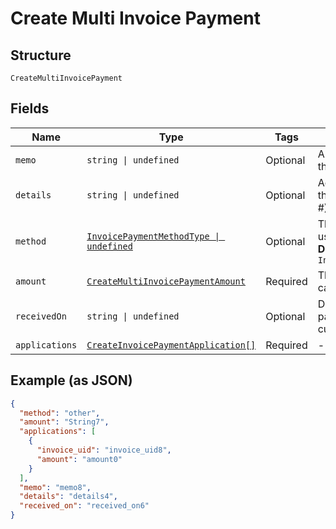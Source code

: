 
# Create Multi Invoice Payment

## Structure

`CreateMultiInvoicePayment`

## Fields

| Name | Type | Tags | Description |
|  --- | --- | --- | --- |
| `memo` | `string \| undefined` | Optional | A description to be attached to the payment. |
| `details` | `string \| undefined` | Optional | Additional information related to the payment method (eg. Check #). |
| `method` | [`InvoicePaymentMethodType \| undefined`](../../doc/models/invoice-payment-method-type.md) | Optional | The type of payment method used.<br>**Default**: `InvoicePaymentMethodType.Other` |
| `amount` | [`CreateMultiInvoicePaymentAmount`](../../doc/models/containers/create-multi-invoice-payment-amount.md) | Required | This is a container for one-of cases. |
| `receivedOn` | `string \| undefined` | Optional | Date reflecting when the payment was received from a customer. Must be in the past. |
| `applications` | [`CreateInvoicePaymentApplication[]`](../../doc/models/create-invoice-payment-application.md) | Required | - |

## Example (as JSON)

```json
{
  "method": "other",
  "amount": "String7",
  "applications": [
    {
      "invoice_uid": "invoice_uid8",
      "amount": "amount0"
    }
  ],
  "memo": "memo8",
  "details": "details4",
  "received_on": "received_on6"
}
```

